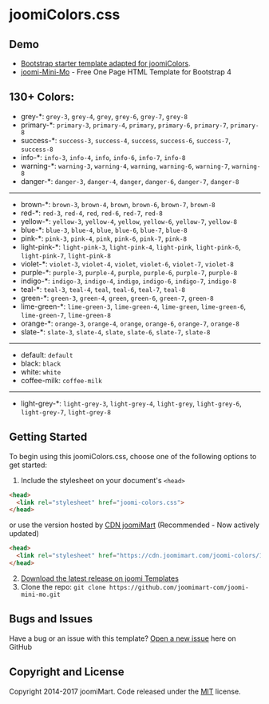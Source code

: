 # joomiColors.css
## Demo 
* [Bootstrap starter template adapted for joomiColors](https://templates.joomimart.com/demo/free/starter-template/starter-template.html).
* [joomi-Mini-Mo](https://templates.joomimart.com/demo/free/joomi-mini-mo/demo.html) - Free One Page HTML Template for Bootstrap 4

## 130+ Colors:
* grey-*: `grey-3`, `grey-4`, `grey`, `grey-6`, `grey-7`, `grey-8`
* primary-*: `primary-3`, `primary-4`, `primary`, `primary-6`, `primary-7`, `primary-8`
* success-*: `success-3`, `success-4`, `success`, `success-6`, `success-7`, `success-8`
* info-*: `info-3`, `info-4`, `info`, `info-6`, `info-7`, `info-8`
* warning-*: `warning-3`, `warning-4`, `warning`, `warning-6`, `warning-7`, `warning-8`
* danger-*: `danger-3`, `danger-4`, `danger`, `danger-6`, `danger-7`, `danger-8`
---------------------------------------------------
* brown-*: `brown-3`, `brown-4`, `brown`, `brown-6`, `brown-7`, `brown-8`
* red-*: `red-3`, `red-4`, `red`, `red-6`, `red-7`, `red-8`
* yellow-*: `yellow-3`, `yellow-4`, `yellow`, `yellow-6`, `yellow-7`, `yellow-8`
* blue-*: `blue-3`, `blue-4`, `blue`, `blue-6`, `blue-7`, `blue-8`
* pink-*: `pink-3`, `pink-4`, `pink`, `pink-6`, `pink-7`, `pink-8`
* light-pink-*: `light-pink-3`, `light-pink-4`, `light-pink`, `light-pink-6`, `light-pink-7`, `light-pink-8`
* violet-*: `violet-3`, `violet-4`, `violet`, `violet-6`, `violet-7`, `violet-8`
* purple-*: `purple-3`, `purple-4`, `purple`, `purple-6`, `purple-7`, `purple-8`
* indigo-*: `indigo-3`, `indigo-4`, `indigo`, `indigo-6`, `indigo-7`, `indigo-8`
* teal-*: `teal-3`, `teal-4`, `teal`, `teal-6`, `teal-7`, `teal-8`
* green-*: `green-3`, `green-4`, `green`, `green-6`, `green-7`, `green-8`
* lime-green-*: `lime-green-3`, `lime-green-4`, `lime-green`, `lime-green-6`, `lime-green-7`, `lime-green-8`
* orange-*: `orange-3`, `orange-4`, `orange`, `orange-6`, `orange-7`, `orange-8`
* slate-*: `slate-3`, `slate-4`, `slate`, `slate-6`, `slate-7`, `slate-8`
---------------------------------------------------
* default: `default`
* black: `black`
* white: `white`
* coffee-milk: `coffee-milk`
---------------------------------------------------

 * light-grey-*: `light-grey-3`, `light-grey-4`, `light-grey`, `light-grey-6`, `light-grey-7`, `light-grey-8`


## Getting Started

To begin using this joomiColors.css, choose one of the following options to get started:

1. Include the stylesheet on your document's `<head>`
  ```html
  <head>
    <link rel="stylesheet" href="joomi-colors.css">
  </head>
  ```
  or use the version hosted by [CDN joomiMart](https://cdn.joomimart.com/joomi-colors/1.0.1/css/joomi-colors.css) (Recommended - Now actively updated)
  ```html
  <head>
    <link rel="stylesheet" href="https://cdn.joomimart.com/joomi-colors/1.0.1/css/joomi-colors.css">
  </head>
  ```
2. [Download the latest release on joomi Templates](https://github.com/joomimart-com/joomi-colors/releases)
3. Clone the repo: `git clone https://github.com/joomimart-com/joomi-mini-mo.git`

## Bugs and Issues

Have a bug or an issue with this template? [Open a new issue](https://github.com/joomimart-com/joomi-colors/issues) here on GitHub

## Copyright and License

Copyright 2014-2017 joomiMart.
Code released under the [MIT](https://github.com/joomimart-com/joomi-colors/blob/master/LICENSE) license.
